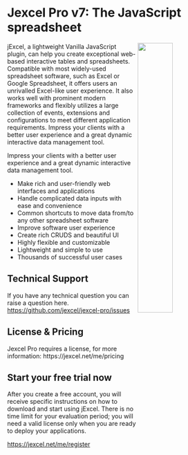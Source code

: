 # Jexcel Pro v7: The JavaScript spreadsheet

<img src='https://jexcel.net/templates/default/img/jexcel-spreadsheet.png' align="right" width="40%">

jExcel, a lightweight Vanilla JavaScript plugin, can help you create exceptional web-based interactive tables and spreadsheets. Compatible with most widely-used spreadsheet software, such as Excel or Google Spreadsheet, it offers users an unrivalled Excel-like user experience. It also works well with prominent modern frameworks and flexibly utilizes a large collection of events, extensions and configurations to meet different application requirements. Impress your clients with a better user experience and a great dynamic interactive data management tool.

Impress your clients with a better user experience and a great dynamic interactive data management tool.

*   Make rich and user-friendly web interfaces and applications
*   Handle complicated data inputs with ease and convenience
*   Common shortcuts to move data from/to any other spreadsheet software
*   Improve software user experience
*   Create rich CRUDS and beautiful UI
*   Highly flexible and customizable
*   Lightweight and simple to use
*   Thousands of successful user cases


<h2>Technical Support</h2>

If you have any technical question you can raise a question here.
https://github.com/jexcel/jexcel-pro/issues


<h2>License & Pricing</h2>
Jexcel Pro requires a license, for more information:
https://jexcel.net/me/pricing



<h2>Start your free trial now</h2>

After you create a free account, you will receive specific instructions on how to download and start using jExcel. There is no time limit for your evaluation period; you will need a valid license only when you are ready to deploy your applications.

https://jexcel.net/me/register
